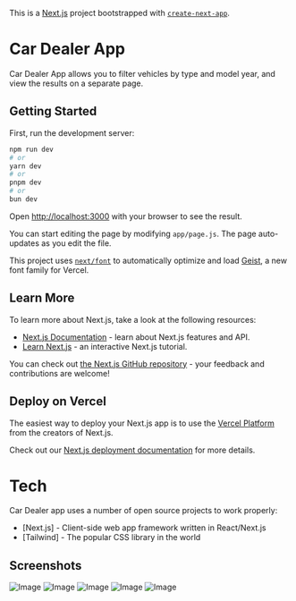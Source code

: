 This is a [Next.js](https://nextjs.org) project bootstrapped with [`create-next-app`](https://github.com/vercel/next.js/tree/canary/packages/create-next-app).

# Car Dealer App
Car Dealer App allows you to filter vehicles by type and model year, and view the results on a separate page. 

## Getting Started

First, run the development server:

```bash
npm run dev
# or
yarn dev
# or
pnpm dev
# or
bun dev
```

Open [http://localhost:3000](http://localhost:3000) with your browser to see the result.

You can start editing the page by modifying `app/page.js`. The page auto-updates as you edit the file.

This project uses [`next/font`](https://nextjs.org/docs/app/building-your-application/optimizing/fonts) to automatically optimize and load [Geist](https://vercel.com/font), a new font family for Vercel.

## Learn More

To learn more about Next.js, take a look at the following resources:

- [Next.js Documentation](https://nextjs.org/docs) - learn about Next.js features and API.
- [Learn Next.js](https://nextjs.org/learn) - an interactive Next.js tutorial.

You can check out [the Next.js GitHub repository](https://github.com/vercel/next.js) - your feedback and contributions are welcome!

## Deploy on Vercel

The easiest way to deploy your Next.js app is to use the [Vercel Platform](https://vercel.com/new?utm_medium=default-template&filter=next.js&utm_source=create-next-app&utm_campaign=create-next-app-readme) from the creators of Next.js.

Check out our [Next.js deployment documentation](https://nextjs.org/docs/app/building-your-application/deploying) for more details.

# Tech

Car Dealer app uses a number of open source projects to work properly:

* [Next.js] - Client-side web app framework written in React/Next.js
* [Tailwind] - The popular CSS library in the world

## Screenshots

![Image](https://github.com/user-attachments/assets/d0d4092f-299e-4b4d-b611-a4a07c370673)
![Image](https://github.com/user-attachments/assets/0c7e8be2-3189-40af-b5f6-8ccf0c5c4739)
![Image](https://github.com/user-attachments/assets/e015e62d-3b0f-4b60-9636-396c9bb623ad)
![Image](https://github.com/user-attachments/assets/c8b28876-14c1-44c9-8dc8-ead2e16f4d35)
![Image](https://github.com/user-attachments/assets/2a0414ff-2aa1-4c0c-9bda-73bb74d4d5df)
